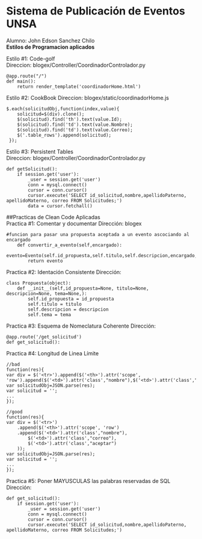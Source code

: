 Sistema de Publicación de Eventos UNSA
=================

Alumno: John Edson Sanchez Chilo  
**Estilos de Programacion aplicados**  
  
Estilo #1:  Code-golf  
Direccion: blogex/Controller/CoordinadorControlador.py 
```
@app.route("/")  
def main():  
    return render_template('coordinadorHome.html') 
```

Estilo #2:  CookBook
Direccion: blogex/static/coordinadorHome.js
```
$.each(solicitudObj,function(index,value){
    solicitud=$(div).clone();
    $(solicitud).find('th').text(value.Id);
    $(solicitud).find('td').text(value.Nombre);
    $(solicitud).find('td').text(value.Correo);
    $('.table_rows').append(solicitud);
 });
```

Estilo #3: Persistent Tables  
Direccion: blogex/Controller/CoordinadorControlador.py

```
def getSolicitud():
    if session.get('user'):
        _user = session.get('user')
        conn = mysql.connect()
        cursor = conn.cursor()
        cursor.execute('SELECT id_solicitud,nombre,apellidoPaterno, apellidoMaterno, correo FROM Solicitudes;')
        data = cursor.fetchall()
```

##Practicas de Clean Code Aplicadas  
Practica #1: Comentar y documentar
Dirección: blogex
```
#funcion para pasar una propuesta aceptada a un evento ascociando al encargado
    def convertir_a_evento(self,encargado):
        evento=Evento(self.id_propuesta,self.titulo,self.descripcion,encargado,self.tema)
        return evento
```
Practica #2: Identación Consistente
Dirección: 
```
class Propuesta(object):
    def __init__(self,id_propuesta=None, titulo=None, descripcion=None, tema=None,):
        self.id_propuesta = id_propuesta
        self.titulo = titulo
        self.descripcion = descripcion
        self.tema = tema
```
Practica #3: Esquema de Nomeclatura Coherente
Dirección:
```
@app.route('/get_solicitud')
def get_solicitud():
```

Practica #4: Longitud de Linea Límite
```
//bad
function(res){
var div = $('<tr>').append($('<th>').attr('scope', 'row').append($('<td>').attr('class',"nombre"),$('<td>').attr('class',"correo"),$('<td>').attr('class',"aceptar")));
var solicitudObj=JSON.parse(res);
var solicitud = '';
...
});

//good
function(res){
var div = $('<tr>')
    .append($('<th>').attr('scope', 'row')
    .append($('<td>').attr('class',"nombre"),
        $('<td>').attr('class',"correo"),
        $('<td>').attr('class',"aceptar")
    ));
var solicitudObj=JSON.parse(res);
var solicitud = '';
...
});
```

Practica #5: Poner MAYUSCULAS las palabras reservadas de SQL
Dirección:
```
def get_solicitud():
    if session.get('user'):
        _user = session.get('user')
        conn = mysql.connect()
        cursor = conn.cursor()
        cursor.execute('SELECT id_solicitud,nombre,apellidoPaterno, apellidoMaterno, correo FROM Solicitudes;')
```
